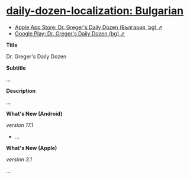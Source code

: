 # [daily-dozen-localization: Bulgarian][t]
[t]:https://github.com/nutritionfactsorg

* [Apple App Store: Dr. Greger's Daily Dozen (България, bg) ⇗](https://apps.apple.com/bg/app/dr-gregers-daily-dozen/id1060700802)
* [Google Play: Dr. Greger's Daily Dozen (bg) ⇗](https://play.google.com/store/apps/details?id=org.nutritionfacts.dailydozen&hl=bg)

**Title**

Dr. Greger's Daily Dozen

**Subtitle**

...

**Description**

...

**What's New (Android)**

_version 17.1_

* ...

**What's New (Apple)**

_version 3.1_

...